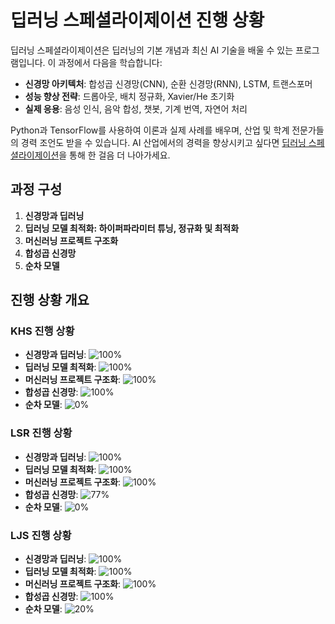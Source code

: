 # 딥러닝 스페셜라이제이션 진행 상황

딥러닝 스페셜라이제이션은 딥러닝의 기본 개념과 최신 AI 기술을 배울 수 있는 프로그램입니다. 이 과정에서 다음을 학습합니다:

- **신경망 아키텍처**: 합성곱 신경망(CNN), 순환 신경망(RNN), LSTM, 트랜스포머
- **성능 향상 전략**: 드롭아웃, 배치 정규화, Xavier/He 초기화
- **실제 응용**: 음성 인식, 음악 합성, 챗봇, 기계 번역, 자연어 처리

Python과 TensorFlow를 사용하여 이론과 실제 사례를 배우며, 산업 및 학계 전문가들의 경력 조언도 받을 수 있습니다. AI 산업에서의 경력을 향상시키고 싶다면 [딥러닝 스페셜라이제이션](https://www.coursera.org/specializations/deep-learning)을 통해 한 걸음 더 나아가세요.


## 과정 구성
1. **신경망과 딥러닝**
2. **딥러닝 모델 최적화: 하이퍼파라미터 튜닝, 정규화 및 최적화**
3. **머신러닝 프로젝트 구조화**
4. **합성곱 신경망**
5. **순차 모델**

## 진행 상황 개요

### KHS 진행 상황

- **신경망과 딥러닝**: ![100%](https://geps.dev/progress/100)
- **딥러닝 모델 최적화**: ![100%](https://geps.dev/progress/100)
- **머신러닝 프로젝트 구조화**: ![100%](https://geps.dev/progress/100)
- **합성곱 신경망**: ![100%](https://geps.dev/progress/100)
- **순차 모델**: ![0%](https://geps.dev/progress/0)

### LSR 진행 상황

- **신경망과 딥러닝**: ![100%](https://geps.dev/progress/100)
- **딥러닝 모델 최적화**: ![100%](https://geps.dev/progress/100)
- **머신러닝 프로젝트 구조화**: ![100%](https://geps.dev/progress/100)
- **합성곱 신경망**: ![77%](https://geps.dev/progress/77)
- **순차 모델**: ![0%](https://geps.dev/progress/0)

### LJS 진행 상황

- **신경망과 딥러닝**: ![100%](https://geps.dev/progress/100)
- **딥러닝 모델 최적화**: ![100%](https://geps.dev/progress/100)
- **머신러닝 프로젝트 구조화**: ![100%](https://geps.dev/progress/100)
- **합성곱 신경망**: ![100%](https://geps.dev/progress/100)
- **순차 모델**: ![20%](https://geps.dev/progress/0)
